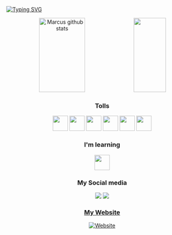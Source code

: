 

[![Typing SVG](https://readme-typing-svg.herokuapp.com/?color=00bfbf&size=35&center=true&vCenter=true&width=1000&lines=Hello,+my+name+is+Marcus+Vinicius+Bernardo;I'm+22+years+old;I+live+in+Minas+Gerais;I'm+a+Production+Engineering+student;And+studying+Data+Sciece...;with+Python;Wellcome+to+my+repository:%29)](https://git.io/typing-svg)


<div align="center">  
  <img width="49%" height="195px" src="https://github-readme-stats.vercel.app/api?username=Marcus-Bernard0&show_icons=true&count_private=true&hide_border=true&title_color=00bfbf&icon_color=00bfbf&text_color=c9d1d9&bg_color=0d1117" alt="Marcus github stats" /> 
  <img width="41%" height="195px" src="https://github-readme-stats.vercel.app/api/top-langs/?username=Marcus-Bernard0&layout=compact&hide_border=true&title_color=00bfbf&text_color=00bfbf&bg_color=0d1117" />
</div>


<p align="center">

</p>

<div align = "center">
<h3> Tolls </h3>
<img src="https://cdn.jsdelivr.net/gh/devicons/devicon/icons/python/python-original.svg" width="40" height="40" />
<img src="https://cdn.jsdelivr.net/gh/devicons/devicon/icons/git/git-original.svg" widht = "40" height = "40"/>
<img src="https://cdn.jsdelivr.net/gh/devicons/devicon/icons/github/github-original.svg"  widht = "40" height = "40"/>
<img src="https://cdn.jsdelivr.net/gh/devicons/devicon/icons/jupyter/jupyter-original.svg" widht = "40" height = "40"/>
<img src="https://cdn.jsdelivr.net/gh/devicons/devicon/icons/linux/linux-original.svg" widht = "40" height = "40" />
<img src= "https://github.com/microsoft/PowerBI-Icons/blob/main/PNG/Power-BI.png" widht ="40" height = "40" />

<h3> I'm learning </h3>
<img src="https://cdn.jsdelivr.net/gh/devicons/devicon/icons/oracle/oracle-original.svg"  widht = "40" height = "40"/>



</div>

<div align="center">  
<h3> My Social media </h3>
<a href="https://www.linkedin.com/in/marcus-bernardo/" target="_blank"><img src="https://img.shields.io/badge/-LinkedIn-%230077B5?style=for-the-badge&logo=linkedin&logoColor=white" target="_blank"></a>  
<a href="https://www.instagram.com/marcusbernardo58/" target="_blank"><img src="https://img.shields.io/badge/-Instagram-%23E4405F?style=for-the-badge&logo=instagram&logoColor=white"</a>
<h3> My Website </h3>
<a href = "https://sites.google.com/view/marcusbernardo/" ><img alt="Website" src="https://img.shields.io/website?style=for-the-badge&url=https%3A%2F%2Fsites.google.com%2Fview%2Fmarcusbernardo%2F"> <a>
</div>
  
